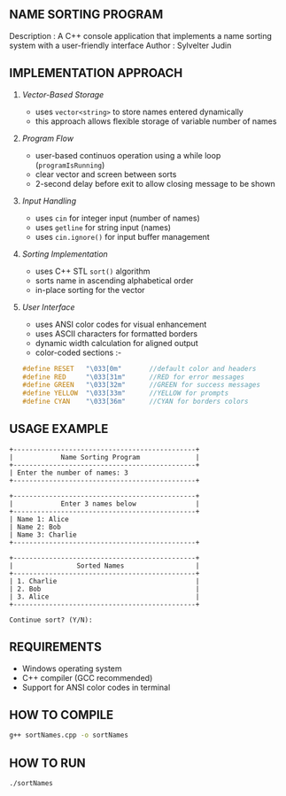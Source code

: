 ## NAME SORTING PROGRAM ##
Description : A C++ console application that implements a name sorting system with a user-friendly interface
Author : Sylvelter Judin

## IMPLEMENTATION APPROACH ##

1. *Vector-Based Storage*
    - uses `vector<string>` to store names entered dynamically
    - this approach allows flexible storage of variable number of names

2. *Program Flow*
    - user-based continuos operation using a while loop (`programIsRunning`)
    - clear vector and screen between sorts
    - 2-second delay before exit to allow closing message to be shown

3. *Input Handling*
    - uses `cin` for integer input (number of names)
    - uses `getline` for string input (names)
    - uses `cin.ignore()` for input buffer management

4. *Sorting Implementation*
    - uses C++ STL `sort()` algorithm
    - sorts name in ascending alphabetical order
    - in-place sorting for the vector

5. *User Interface*
    - uses ANSI color codes for visual enhancement
    - uses ASCII characters for formatted borders
    - dynamic width calculation for aligned output
    - color-coded sections :-
    ```cpp
    #define RESET   "\033[0m"       //default color and headers
    #define RED     "\033[31m"      //RED for error messages
    #define GREEN   "\033[32m"      //GREEN for success messages
    #define YELLOW  "\033[33m"      //YELLOW for prompts
    #define CYAN    "\033[36m"      //CYAN for borders colors
    ```

## USAGE EXAMPLE ##
```plaintext
+----------------------------------------------+
|            Name Sorting Program              |
+----------------------------------------------+
| Enter the number of names: 3
+----------------------------------------------+

+----------------------------------------------+
|            Enter 3 names below               |
+----------------------------------------------+
| Name 1: Alice                                
| Name 2: Bob                                  
| Name 3: Charlie                              
+----------------------------------------------+

+----------------------------------------------+
|                Sorted Names                  |
+----------------------------------------------+
| 1. Charlie                                   |
| 2. Bob                                       |
| 3. Alice                                     |
+----------------------------------------------+

Continue sort? (Y/N):
```
## REQUIREMENTS ##
- Windows operating system
- C++ compiler (GCC recommended)
- Support for ANSI color codes in terminal

## HOW TO COMPILE ##

```bash
g++ sortNames.cpp -o sortNames
```

## HOW TO RUN ##

```bash
./sortNames
```
